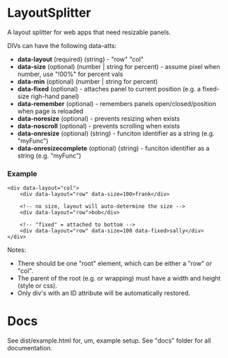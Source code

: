 # LayoutSplitter

A layout splitter for web apps that need resizable panels.

DIVs can have the following data-atts:
- __data-layout__ (required) (string) - "row" "col"
- __data-size__ (optional) (number | string for percent) - assume pixel when number, use "!00%" for percent vals
- __data-min__ (optional) (number | string for percent)
- __data-fixed__ (optional) - attaches panel to current position (e.g. a fixed-size righ-hand panel)
- __data-remember__ (optional) - remembers panels open/closed/position when page is reloaded
- __data-noresize__ (optional) - prevents resizing when exists
- __data-noscroll__ (optional) - prevents scrolling when exists
- __data-onresize__ (optional) (string) - funciton identifier as a string (e.g. "myFunc")
- __data-onresizecomplete__ (optional) (string) - funciton identifier as a string (e.g. "myFunc")


### Example

    <div data-layout="col">
        <div data-layout="row" data-size=100>frank</div>

        <!-- no size, layout will auto-determine the size -->
        <div data-layout="row">bob</div> 

        <!-- "fixed" = attached to bottom -->
        <div data-layout="row" data-size=100 data-fixed>sally</div>
    </div>

Notes:
- There should be one "root" element, which can be either a "row" or "col".
- The parent of the root (e.g. or wrapping) must have a width and height (style or css).
- Only div's with an ID attribute will be automatically restored.

# Docs
See dist/example.html for, um, example setup.
See "docs" folder for all documentation.

